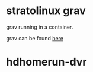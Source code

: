 # stratolinux grav
grav running in a container.

grav can be found [here](https://getgrav.org)
# hdhomerun-dvr

